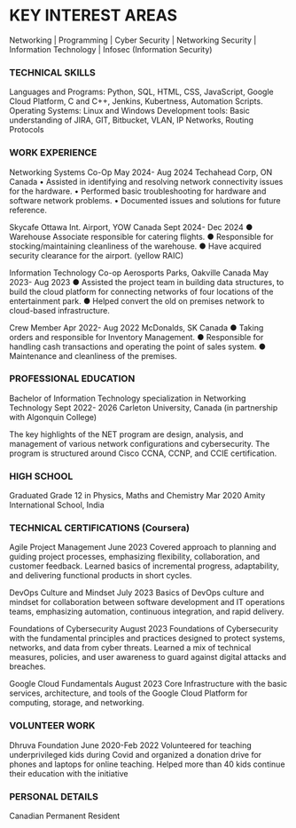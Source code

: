 # KEY INTEREST AREAS
Networking | Programming | Cyber Security | Networking Security | Information Technology | Infosec (Information Security)

### TECHNICAL SKILLS
Languages and Programs: Python, SQL, HTML, CSS, JavaScript, Google Cloud Platform, C and C++, Jenkins, Kubertness, Automation Scripts.
Operating Systems: Linux and Windows
Development tools: Basic understanding of JIRA, GIT, Bitbucket, VLAN, IP Networks, Routing Protocols

### WORK EXPERIENCE
Networking Systems Co-Op                                                   May 2024- Aug 2024
Techahead Corp, ON Canada
• Assisted in identifying and resolving network connectivity issues for the hardware.
• Performed basic troubleshooting for hardware and software network problems.
• Documented issues and solutions for future reference.

Skycafe
Ottawa Int. Airport, YOW Canada                                            Sept 2024- Dec 2024
● Warehouse Associate responsible for catering flights.
● Responsible for stocking/maintaining cleanliness of the warehouse.
● Have acquired security clearance for the airport. (yellow RAIC)

Information Technology Co-op
Aerosports Parks, Oakville Canada                                          May 2023- Aug 2023
● Assisted the project team in building data structures, to build the cloud platform for
connecting networks of four locations of the entertainment park.
● Helped convert the old on premises network to cloud-based infrastructure.

Crew Member                                                                Apr 2022- Aug 2022
McDonalds, SK Canada
● Taking orders and responsible for Inventory Management.
● Responsible for handling cash transactions and operating the point of sales system.
● Maintenance and cleanliness of the premises.

### PROFESSIONAL EDUCATION
Bachelor of Information Technology specialization in Networking Technology     Sept 2022- 2026
Carleton University, Canada (in partnership with Algonquin College)

The key highlights of the NET program are design, analysis, and management of various network
configurations and cybersecurity.
The program is structured around Cisco CCNA, CCNP, and CCIE certification.

### HIGH SCHOOL
Graduated Grade 12 in Physics, Maths and Chemistry Mar 2020
Amity International School, India

### TECHNICAL CERTIFICATIONS (Coursera)
Agile Project Management                                                                    June 2023
Covered approach to planning and guiding project processes, emphasizing flexibility, collaboration, and
customer feedback. Learned basics of incremental progress, adaptability, and delivering functional
products in short cycles.

DevOps Culture and Mindset                                                                  July 2023
Basics of DevOps culture and mindset for collaboration between software development and IT
operations teams, emphasizing automation, continuous integration, and rapid delivery.

Foundations of Cybersecurity                                                               August 2023
Foundations of Cybersecurity with the fundamental principles and practices designed to protect systems,
networks, and data from cyber threats. Learned a mix of technical measures, policies, and user
awareness to guard against digital attacks and breaches.

Google Cloud Fundamentals                                                                 August 2023
Core Infrastructure with the basic services, architecture, and tools of the Google Cloud Platform for
computing, storage, and networking.

### VOLUNTEER WORK
Dhruva Foundation                                                                         June 2020-Feb 2022
Volunteered for teaching underprivileged kids during Covid and organized a donation drive for phones
and laptops for online teaching. Helped more than 40 kids continue their education with the initiative

### PERSONAL DETAILS
Canadian Permanent Resident
